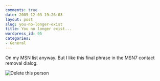 ```yaml
---
comments: true
date: 2005-12-03 19:26:03
layout: post
slug: you-no-longer-exist
title: You no longer exist...
wordpress_id: 95
categories:
- General
---
```


On my MSN list anyway.
But I like this final phrase in the MSN7 contact removal dialog.

![Delete this person](http://www.isystech.net/images/delete_this.jpg)

